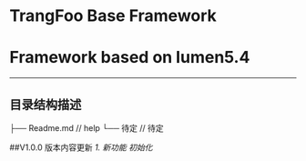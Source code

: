 # TrangFoo Base Framework

Framework based on lumen5.4
===========================
---

## 目录结构描述
├── Readme.md			// help
└── 待定                // 待定



##V1.0.0 版本内容更新
*1. 新功能 初始化*
